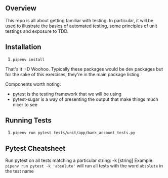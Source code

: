 ## Overview

This repo is all about getting familiar with testing. In particular, it will be used to illustrate the basics of automated testing, some principles of unit testings and exposure to TDD.

## Installation

1. `pipenv install`

That's it  :-D  Woohoo. Typically these packages would be dev packages but for the sake of this exercises, they're in the main package listing.

Components worth noting:

- pytest is the testing framework that we will be using
- pytest-sugar is a way of presenting the output that make things much nicer to see

## Running Tests

1. `pipenv run pytest tests/unit/app/bank_account_tests.py`


## Pytest Cheatsheet

Run pytest on all tests matching a particular string: -k [string]
Example: `pipenv run pytest -k 'absolute'` will run all tests with the word `absolute` in the test name
